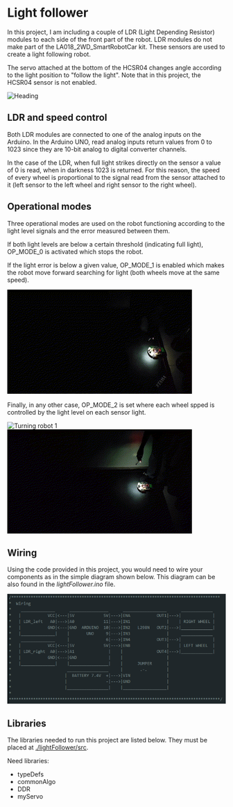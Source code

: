 # Light follower

In this project, I am including a couple of LDR (Light Depending Resistor) modules to each side of the front part of the robot. LDR modules do not make part of the LA018_2WD_SmartRobotCar kit. These sensors are used to create a light following robot.

The servo attached at the bottom of the HCSR04 changes angle according to the light position to "follow the light". Note that in this project, the HCSR04 sensor is not enabled.

![Heading](./images/heading.gif)

## LDR and speed control

Both LDR modules are connected to one of the analog inputs on the Arduino. In the Arduino UNO, read analog inputs return values from 0 to 1023 since they are 10-bit analog to digital converter channels.

In the case of the LDR, when full light strikes directly on the sensor a value of 0 is read, when in darkness 1023 is returned. For this reason, the speed of every wheel is proportional to the signal read from the sensor attached to it (left sensor to the left wheel and right sensor to the right wheel).

## Operational modes

Three operational modes are used on the robot functioning according to the light level signals and the error measured between them. 

If both light levels are below a certain threshold (indicating full light), OP_MODE_0 is activated which stops the robot.

If the light error is below a given value, OP_MODE_1 is enabled which makes the robot move forward searching for light (both wheels move at the same speed).

![Moving forward](./images/gif1_dark.gif)

Finally, in any other case, OP_MODE_2 is set where each wheel spped is controlled by the light level on each sensor light.

![Turning robot 1](./images/gif2_dark.gif)  ![Turning robot 2](./images/gif3_dark.gif)

## Wiring
Using the code provided in this project, you would need to wire your components as in the simple diagram shown below. This diagram can be also found in the *lightFollower.ino* file.

![lightFollower wiring diagram](./images/lightFollowerWiring.png)

## Libraries

The libraries needed to run this project are listed below. They must be placed at [./lightFollower/src](./lightFollower/src).

Need libraries:
- typeDefs
- commonAlgo
- DDR
- myServo
